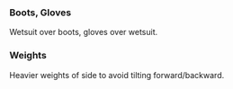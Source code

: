 ### Boots, Gloves

Wetsuit over boots, gloves over wetsuit.


### Weights

Heavier weights of side to avoid tilting forward/backward.